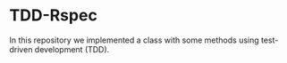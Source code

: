 # TDD-Rspec
In this repository we implemented a class with some methods using test-driven development (TDD).
